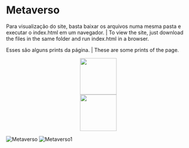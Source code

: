 # Metaverso
Para visualização do site, basta baixar os arquivos numa mesma pasta e executar o index.html em um navegador. | To view the site, just download the files in the same folder and run index.html in a browser.

Esses são alguns prints da página. | These are some prints of the page. 
<div align="center">
<img src="(https://user-images.githubusercontent.com/130726878/235240605-2735c3e4-c555-43c3-8e45-2bbf7d49fc8d.png)" width="100px" />
</div>
<div align="center">
<img src="(https://user-images.githubusercontent.com/130726878/235240643-f03de010-bda1-4366-8688-4736dce77543.png)" width="100px" />
</div>

![Metaverso](https://user-images.githubusercontent.com/130726878/235240605-2735c3e4-c555-43c3-8e45-2bbf7d49fc8d.png)
![Metaverso1](https://user-images.githubusercontent.com/130726878/235240643-f03de010-bda1-4366-8688-4736dce77543.png)
